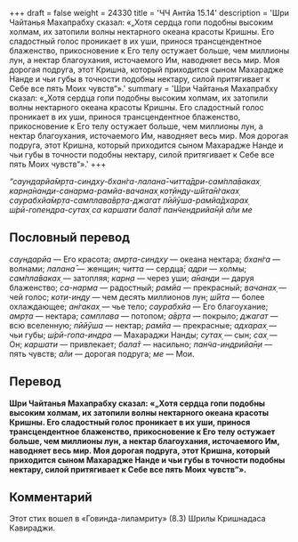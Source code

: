 +++
draft = false
weight = 24330
title = 'ЧЧ Антйа 15.14'
description = 'Шри Чайтанья Махапрабху сказал: «„Хотя сердца гопи подобны высоким холмам, их затопили волны нектарного океана красоты Кришны. Его сладостный голос проникает в их уши, принося трансцендентное блаженство, прикосновение к Его телу остужает больше, чем миллионы лун, а нектар благоухания, источаемого Им, наводняет весь мир. Моя дорогая подруга, этот Кришна, который приходится сыном Махарадже Нанде и чьи губы в точности подобны нектару, силой притягивает к Себе все пять Моих чувств“».'
summary = 'Шри Чайтанья Махапрабху сказал: «„Хотя сердца гопи подобны высоким холмам, их затопили волны нектарного океана красоты Кришны. Его сладостный голос проникает в их уши, принося трансцендентное блаженство, прикосновение к Его телу остужает больше, чем миллионы лун, а нектар благоухания, источаемого Им, наводняет весь мир. Моя дорогая подруга, этот Кришна, который приходится сыном Махарадже Нанде и чьи губы в точности подобны нектару, силой притягивает к Себе все пять Моих чувств“».'
+++

_“саундарйа̄мр̣та-синдху-бхан̇га-лалана̄-читта̄дри-сам̇пла̄ваках̣  
карн̣а̄нанди-санарма-рамйа-вачанах̣ кот̣ӣнду-ш́ӣта̄н̇гаках̣  
саурабхйа̄мр̣та-самплава̄вр̣та-джагат пӣйӯша-рамйа̄дхарах̣  
ш́рӣ-гопендра-сутах̣ са каршати бала̄т пан̃чендрийа̄н̣й а̄ли ме_

## Пословный перевод

_саундарйа_ — Его красота; _амр̣та_\-_синдху_ — океана нектара; _бхан̇га_ — волнами; _лалана̄_ — женщин; _читта_ — сердца́; _адри_ — холмы; _сам̇пла̄ваках̣_ — затопляя; _карн̣а_ — через уши; _а̄нанди_ — даруя блаженство; _са_\-_нарма_ — радостный; _рамйа_ — прекрасный; _вачанах̣_ — чей голос; _кот̣и_\-_инду_ — чем десять миллионов лун; _ш́ӣта_ — более охлаждающее; _ан̇гаках̣_ — чье тело; _саурабхйа_ — Его благоухание; _амр̣та_ — нектара; _самплава_ — потопом; _а̄вр̣та_ — покрыло; _джагат_ — всю вселенную; _пӣйӯша_ — нектар; _рамйа_ — прекрасные; _адхарах̣_ — чьи губы; _ш́рӣ_\-_гопа_\-_индра_ — Махараджи Нанды; _сутах̣_ — сын; _сах̣_ — Он; _каршати_ — привлекает; _бала̄т_ — насильно; _пан̃ча_\-_индрийа̄н̣и_ — пять чувств; _а̄ли_ — дорогая подруга; _ме_ — Мои.

## Перевод

**Шри Чайтанья Махапрабху сказал: «„Хотя сердца гопи подобны высоким холмам, их затопили волны нектарного океана красоты Кришны. Его сладостный голос проникает в их уши, принося трансцендентное блаженство, прикосновение к Его телу остужает больше, чем миллионы лун, а нектар благоухания, источаемого Им, наводняет весь мир. Моя дорогая подруга, этот Кришна, который приходится сыном Махарадже Нанде и чьи губы в точности подобны нектару, силой притягивает к Себе все пять Моих чувств“».**

## Комментарий

Этот стих вошел в «Говинда-лиламриту» (8.3) Шрилы Кришнадаса Кавираджи.
